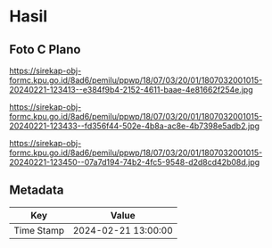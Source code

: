 # Hasil

## Foto C Plano

https://sirekap-obj-formc.kpu.go.id/8ad6/pemilu/ppwp/18/07/03/20/01/1807032001015-20240221-123413--e384f9b4-2152-4611-baae-4e81662f254e.jpg

https://sirekap-obj-formc.kpu.go.id/8ad6/pemilu/ppwp/18/07/03/20/01/1807032001015-20240221-123433--fd356f44-502e-4b8a-ac8e-4b7398e5adb2.jpg

https://sirekap-obj-formc.kpu.go.id/8ad6/pemilu/ppwp/18/07/03/20/01/1807032001015-20240221-123450--07a7d194-74b2-4fc5-9548-d2d8cd42b08d.jpg


## Metadata

| Key        | Value               |
| ---------- | ------------------- |
| Time Stamp | 2024-02-21 13:00:00 |




